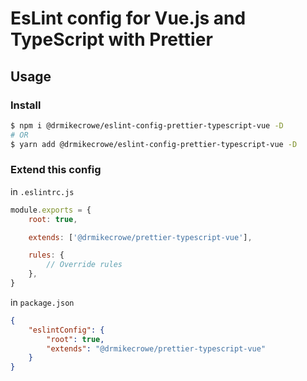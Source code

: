 # EsLint config for Vue.js and TypeScript with Prettier

## Usage

### Install

```bash
$ npm i @drmikecrowe/eslint-config-prettier-typescript-vue -D
# OR
$ yarn add @drmikecrowe/eslint-config-prettier-typescript-vue -D
```

### Extend this config

in `.eslintrc.js`

```js
module.exports = {
    root: true,

    extends: ['@drmikecrowe/prettier-typescript-vue'],

    rules: {
        // Override rules
    },
}
```

in `package.json`

```json
{
    "eslintConfig": {
        "root": true,
        "extends": "@drmikecrowe/prettier-typescript-vue"
    }
}
```
